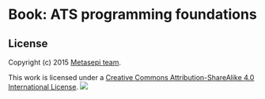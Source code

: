 # Book: ATS programming foundations

## License

Copyright (c) 2015 [Metasepi team](http://www.metasepi.org/).

This work is licensed under a [Creative Commons Attribution-ShareAlike 4.0 International License](http://creativecommons.org/licenses/by-sa/4.0/).
[![](https://i.creativecommons.org/l/by-sa/4.0/88x31.png)](http://creativecommons.org/licenses/by-sa/4.0/)
